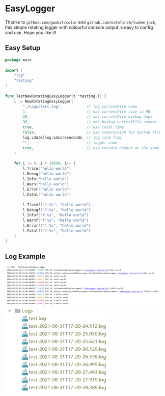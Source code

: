# EasyLogger

Thanks to `github.com/gookit/color` and `github.com/natefinch/lumberjack`, this simple rotating logger with colourful
console output is easy to config and use. Hope you like it!

## Easy Setup

```go
package main

import (
	"log"
	"testing"
)

func TestNewRotatingEasyLogger(t *testing.T) {
	l := NewRotatingEasyLogger(
		"./Logs/test.log",           // log currentFile name
		1,                           // max currentFile size in MB
		30,                          // max currentFile backup days
		30,                          // max backup currentFile number
		true,                        // use local time
		false,                       // use compression for backup files
		log.Ldate|log.Lmicroseconds, // log line flag
		"",                          // logger name
		true,                        // use console output at the same time
	)

	for i := 0; i < 10000; i++ {
		l.Trace("hello world")
		l.Debug("hello world")
		l.Info("hello world")
		l.Warn("hello world")
		l.Error("hello world")
		l.Fatal("hello world")

		l.Tracef("f:%s", "hello world")
		l.Debugf("f:%s", "hello world")
		l.Infof("f:%s", "hello world")
		l.Warnf("f:%s", "hello world")
		l.Errorf("f:%s", "hello world")
		l.Fatalf("f:%s", "hello world")
	}
}
```

## Log Example

![](example/20210831152523.png)
![](example/20210831172710.png)
